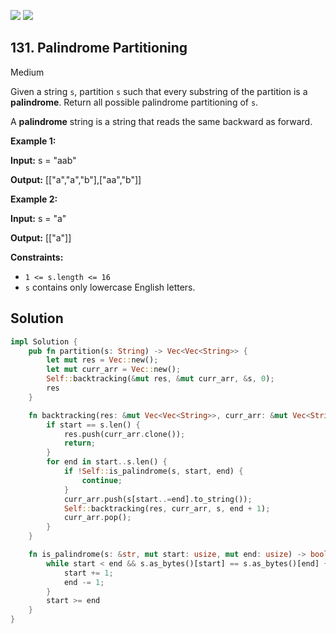 [![](https://img.shields.io/github/stars/javadev/LeetCode-in-All?label=Stars&style=flat-square)](https://github.com/javadev/LeetCode-in-All)
[![](https://img.shields.io/github/forks/javadev/LeetCode-in-All?label=Fork%20me%20on%20GitHub%20&style=flat-square)](https://github.com/javadev/LeetCode-in-All/fork)

## 131\. Palindrome Partitioning

Medium

Given a string `s`, partition `s` such that every substring of the partition is a **palindrome**. Return all possible palindrome partitioning of `s`.

A **palindrome** string is a string that reads the same backward as forward.

**Example 1:**

**Input:** s = "aab"

**Output:** [["a","a","b"],["aa","b"]]

**Example 2:**

**Input:** s = "a"

**Output:** [["a"]]

**Constraints:**

*   `1 <= s.length <= 16`
*   `s` contains only lowercase English letters.

## Solution

```rust
impl Solution {
    pub fn partition(s: String) -> Vec<Vec<String>> {
        let mut res = Vec::new();
        let mut curr_arr = Vec::new();
        Self::backtracking(&mut res, &mut curr_arr, &s, 0);
        res
    }

    fn backtracking(res: &mut Vec<Vec<String>>, curr_arr: &mut Vec<String>, s: &str, start: usize) {
        if start == s.len() {
            res.push(curr_arr.clone());
            return;
        }
        for end in start..s.len() {
            if !Self::is_palindrome(s, start, end) {
                continue;
            }
            curr_arr.push(s[start..=end].to_string());
            Self::backtracking(res, curr_arr, s, end + 1);
            curr_arr.pop();
        }
    }

    fn is_palindrome(s: &str, mut start: usize, mut end: usize) -> bool {
        while start < end && s.as_bytes()[start] == s.as_bytes()[end] {
            start += 1;
            end -= 1;
        }
        start >= end
    }
}
```